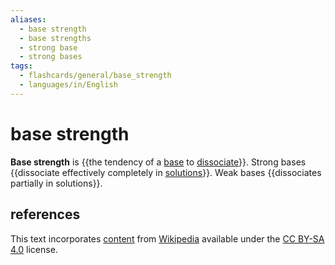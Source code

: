 ```yaml
---
aliases:
  - base strength
  - base strengths
  - strong base
  - strong bases
tags:
  - flashcards/general/base_strength
  - languages/in/English
---
```


# base strength

__Base strength__ is {{the tendency of a [base](base.md) to [dissociate](dissociation%20(chemistry).md)}}. Strong bases {{dissociate effectively completely in [solutions](solution%20(chemistry).md)}}. Weak bases {{dissociates partially in solutions}}. <!--SR:!2024-01-13,221,310!2024-02-21,255,330!2024-05-10,318,330-->

## references

This text incorporates [content](https://en.wikipedia.org/wiki/base_strength) from [Wikipedia](Wikipedia.md) available under the [CC BY-SA 4.0](https://creativecommons.org/licenses/by-sa/4.0/) license.
